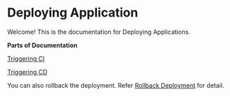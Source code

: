 # Deploying Application

Welcome! This is the documentation for Deploying Applications.

**Parts of Documentation**

[Triggering CI](triggering-ci.md)

[Triggering CD](triggering-cd.md)

You can also rollback the deployment. Refer [Rollback Deployment](rollback-deployment.md) for detail.

